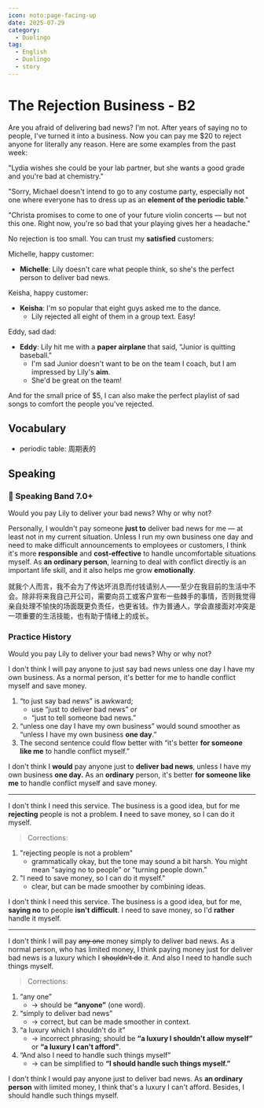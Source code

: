 ```yaml
---
icon: noto:page-facing-up
date: 2025-07-29
category:
  - Duolingo
tag:
  - English
  - Duolingo
  - story
---
```


# The Rejection Business - B2

Are you afraid of delivering bad news? I'm not. After years of saying no to people, I've turned it into a business. Now you can pay me $20 to reject anyone for literally any reason. Here are some examples from the past week:

"Lydia wishes she could be your lab partner, but she wants a good grade and you're bad at chemistry."

"Sorry, Michael doesn't intend to go to any costume party, especially not one where everyone has to dress up as an **element of the periodic table**."

"Christa promises to come to one of your future violin concerts — but not this one. Right now, you're so bad that your playing gives her a headache."

No rejection is too small. You can trust my **satisfied** customers:

Michelle, happy customer:

- **Michelle**: Lily doesn't care what people think, so she's the perfect person to deliver bad news.

Keisha, happy customer:

- **Keisha**: I'm so popular that eight guys asked me to the dance.
  - Lily rejected all eight of them in a group text. Easy!

Eddy, sad dad:

- **Eddy**: Lily hit me with a **paper airplane** that said, "Junior is quitting baseball."
  - I'm sad Junior doesn't want to be on the team I coach, but I am impressed by Lily's **aim**.
  - She'd be great on the team!

And for the small price of $5, I can also make the perfect playlist of sad songs to comfort the people you've rejected.

## Vocabulary

- periodic table: 周期表的

## Speaking

### 🌟 Speaking Band 7.0+

Would you pay Lily to deliver your bad news? Why or why not?

Personally, I wouldn't pay someone **just to** deliver bad news for me — at least not in my current situation. Unless I run my own business one day and need to make difficult announcements to employees or customers, I think it's more **responsible** and **cost-effective** to handle uncomfortable situations myself. As **an ordinary person**, learning to deal with conflict directly is an important life skill, and it also helps me grow **emotionally**.

就我个人而言，我不会为了传达坏消息而付钱请别人——至少在我目前的生活中不会。除非将来我自己开公司，需要向员工或客户宣布一些棘手的事情，否则我觉得亲自处理不愉快的场面既更负责任，也更省钱。作为普通人，学会直接面对冲突是一项重要的生活技能，也有助于情绪上的成长。

### Practice History

Would you pay Lily to deliver your bad news? Why or why not?

I don't think I will pay anyone to just say bad news unless one day I have my own business. As a normal person, it's better for me to handle conflict myself and save money.

1. “to just say bad news” is awkward;
   - use “just to deliver bad news” or
   - “just to tell someone bad news.”
2. “unless one day I have my own business” would sound smoother as “unless I have my own business **one day**.”
3. The second sentence could flow better with “it's better **for someone like me** to handle conflict myself.”

I don't think I **would** pay anyone just to **deliver bad news**, unless I have my own business **one day.** As an **ordinary** person, it's better **for someone like me** to handle conflict myself and save money.

---

I don't think I need this service. The business is a good idea, but for me **rejecting** people is not a problem. **I** need to save money, so I can do it myself.

> Corrections:

1. "rejecting people is not a problem"
   - grammatically okay, but the tone may sound a bit harsh. You might mean "saying no to people" or "turning people down."
2. "I need to save money, so I can do it myself."
   - clear, but can be made smoother by combining ideas.

I don't think I need this service. The business is a good idea, but for me, **saying no** to people **isn't difficult**. I need to save money, so I'd **rather** handle it myself.

---

I don't think I will pay ~~any one~~ money simply to deliver bad news. As a normal person, who has limited money, I think paying money just for deliver bad news is a luxury which I ~~shouldn't do~~ it. And also I need to handle such things myself.

> Corrections:

1. “any one”
   - → should be **“anyone”** (one word).
2. “simply to deliver bad news”
   - → correct, but can be made smoother in context.
3. “a luxury which I shouldn't do it”
   - → incorrect phrasing; should be **“a luxury I shouldn't allow myself”** or **“a luxury I can't afford”**.
4. “And also I need to handle such things myself”
   - → can be simplified to **“I should handle such things myself.”**

I don't think I would pay anyone just to deliver bad news. As **an ordinary person** with limited money, I think that's a luxury I can't afford. Besides, I should handle such things myself.
